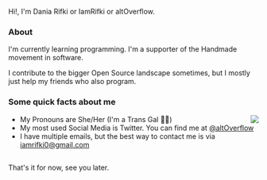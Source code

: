 Hi!, I'm Dania Rifki or IamRifki or altOverflow.

### About

I'm currently learning programming. I'm a supporter of the Handmade movement in software.

I contribute to the bigger Open Source landscape sometimes, but I mostly just help my friends who also program.

### Some quick facts about me

<img src="https://github-readme-stats.vercel.app/api/top-langs/?username=iamrifki&layout=compact" align="right">

- My Pronouns are She/Her (I'm a Trans Gal 🏳️‍⚧️)
- My most used Social Media is Twitter. You can find me at [@altOverflow](https://twitter.com/altOverflow)
- I have multiple emails, but the best way to contact me is via iamrifki0@gmail.com



##
That's it for now, see you later.
